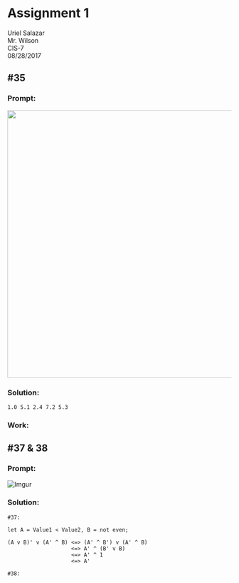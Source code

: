 # Assignment 1
Uriel Salazar  
Mr. Wilson  
CIS-7  
08/28/2017  


## &#35;35

### Prompt:

<img src="https://i.imgur.com/9Dt4nNT.png" width="600" />

### Solution:

```
1.0 5.1 2.4 7.2 5.3
```

### Work:


## &#35;37 & 38

### Prompt:

![Imgur](https://i.imgur.com/LfBVFtk.png)

### Solution:

```
#37:

let A = Value1 < Value2, B = not even;

(A v B)' v (A' ^ B) <=> (A' ^ B') v (A' ^ B)
                    <=> A' ^ (B' v B)
                    <=> A' ^ 1
                    <=> A'

#38:
```

